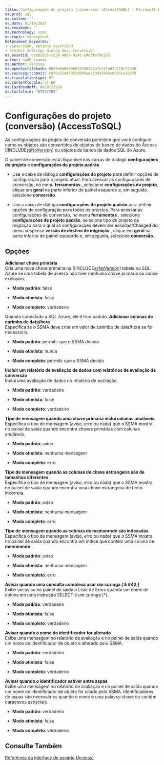 ```yaml
---
title: Configurações do projeto (conversão) (AccessToSQL) | Microsoft Docs
ms.prod: sql
ms.custom: ''
ms.date: 01/19/2017
ms.reviewer: ''
ms.technology: ssma
ms.topic: conceptual
helpviewer_keywords:
- conversion, options described
- Project Settings dialog box, Conversion
ms.assetid: bcebc635-c638-4ddb-924c-b9ccfef86388
author: nahk-ivanov
ms.author: alexiva
ms.openlocfilehash: 8889e0d869960f8300194afe31fe87b7f0cf2346
ms.sourcegitcommit: e8f6c51d4702c0046aec1394109bc0503ca182f0
ms.translationtype: MT
ms.contentlocale: pt-BR
ms.lasthandoff: 08/07/2020
ms.locfileid: "87937769"
---
```

# <a name="project-settings-conversion-accesstosql"></a>Configurações do projeto (conversão) (AccessToSQL)
As configurações do projeto de conversão permitem que você configure como os objetos são convertidos de objetos de banco de dados do Access [!INCLUDE[ssNoVersion](../../includes/ssnoversion-md.md)] ou objetos do banco de dados SQL do Azure.  
  
O painel de conversão está disponível nas caixas de diálogo **configurações do projeto** e **configurações do projeto padrão** .  
  
-   Use a caixa de diálogo **configurações do projeto** para definir opções de configuração para o projeto atual. Para acessar as configurações de conversão, no menu **ferramentas** , selecione **configurações do projeto**, clique em **geral** na parte inferior do painel esquerdo e, em seguida, selecione **conversão**.  
  
-   Use a caixa de diálogo **configurações de projeto padrão** para definir opções de configuração para todos os projetos. Para acessar as configurações de conversão, no menu **ferramentas** , selecione **configurações de projeto padrão**, selecione tipo de projeto de migração para o qual as configurações devem ser exibidas/Changed do menu suspenso **versão de destino de migração** , clique em **geral** na parte inferior do painel esquerdo e, em seguida, selecione **conversão**.  
  
## <a name="options"></a>Opções  
**Adicionar chave primária**  
Cria uma nova chave primária na [!INCLUDE[ssNoVersion](../../includes/ssnoversion-md.md)] tabela ou SQL Azure se uma tabela de acesso não tiver nenhuma chave primária ou índice exclusivo.  
  
-   **Modo padrão**: false  
  
-   **Modo otimista**: false  
  
-   **Modo completo**: verdadeiro  
  
Quando conectado a SQL Azure, ele é true padrão. **Adicionar colunas de carimbo de data/hora**  
Especifica se o SSMA deve criar um valor de carimbo de data/hora se for necessário.  
  
-   **Modo padrão**: permitir que o SSMA decida  
  
-   **Modo otimista**: nunca  
  
-   **Modo completo**: permitir que o SSMA decida  
  
**Incluir um relatório de avaliação de dados com relatórios de avaliação de conversão**  
Inclui uma avaliação de dados no relatório de avaliação.  
  
-   **Modo padrão**: verdadeiro  
  
-   **Modo otimista**: false  
  
-   **Modo completo**: verdadeiro  
  
**Tipo de mensagem quando uma chave primária inclui colunas anuláveis**  
Especifica o tipo de mensagem (aviso, erro ou nada) que o SSMA mostra no painel de saída quando encontra chaves primárias com colunas anuláveis.  
  
-   **Modo padrão**: aviso  
  
-   **Modo otimista**: nenhuma mensagem  
  
-   **Modo completo**: erro  
  
**Tipo de mensagem quando as colunas de chave estrangeira são de tamanhos diferentes**  
Especifica o tipo de mensagem (aviso, erro ou nada) que o SSMA mostra no painel de saída quando encontra uma chave estrangeira de texto incorreta.  
  
-   **Modo padrão**: aviso  
  
-   **Modo otimista**: nenhuma mensagem  
  
-   **Modo completo**: erro  
  
**Tipo de mensagem quando as colunas de memorando são indexadas**  
Especifica o tipo de mensagem (aviso, erro ou nada) que o SSMA mostra no painel de saída quando encontra um índice que contém uma coluna de **memorando** .  
  
-   **Modo padrão**: aviso  
  
-   **Modo otimista**: nenhuma mensagem  
  
-   **Modo completo**: erro  
  
**Avisar quando uma consulta complexa usar um curinga ( \& #42;)**  
Exibe um aviso no painel de saída e Lista de Erros quando um nome de coluna em uma instrução SELECT é um curinga (*).  
  
-   **Modo padrão**: verdadeiro  
  
-   **Modo otimista**: false  
  
-   **Modo completo**: verdadeiro  
  
**Avisar quando o nome do identificador for alterado**  
Exibe uma mensagem no relatório de avaliação e no painel de saída quando um nome de identificador de objeto é alterado pelo SSMA.  
  
-   **Modo padrão**: verdadeiro  
  
-   **Modo otimista**: false  
  
-   **Modo completo**: verdadeiro  
  
**Avisar quando o identificador estiver entre aspas**  
Exibe uma mensagem no relatório de avaliação e no painel de saída quando um nome de identificador de objeto for citado pelo SSMA. Identificadores de aspas são necessários quando o nome é uma palavra-chave ou contém caracteres especiais.  
  
-   **Modo padrão**: verdadeiro  
  
-   **Modo otimista**: false  
  
-   **Modo completo**: verdadeiro  
  
## <a name="see-also"></a>Consulte Também  
[Referência da interface do usuário (Access)](https://msdn.microsoft.com/af24c303-4a41-449b-9c86-d6558a97e839)  
  
